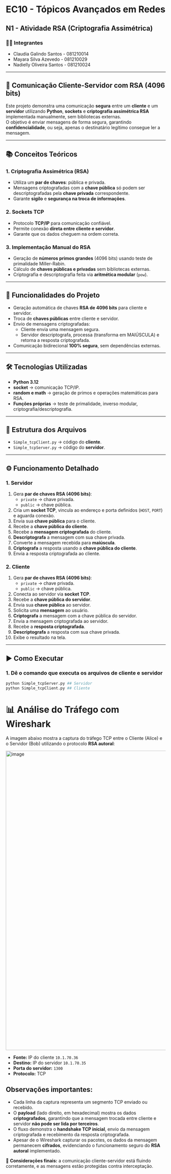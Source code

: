 # EC10 - Tópicos Avançados em Redes

## N1 - Atividade RSA (Criptografia Assimétrica)

### 👩‍💻 Integrantes
- Claudia Galindo Santos - 081210014 
- Mayara Silva Azevedo - 081210029
- Nadielly Oliveira Santos - 081210024

---

## 🔐 Comunicação Cliente-Servidor com RSA (4096 bits)

Este projeto demonstra uma comunicação **segura** entre um **cliente** e um **servidor** utilizando **Python**, **sockets** e **criptografia assimétrica RSA** implementada manualmente, sem bibliotecas externas.  
O objetivo é enviar mensagens de forma segura, garantindo **confidencialidade**, ou seja, apenas o destinatário legítimo consegue ler a mensagem.

---

## 📚 Conceitos Teóricos

### 1. Criptografia Assimétrica (RSA)
- Utiliza um **par de chaves**: pública e privada.
- Mensagens criptografadas com a **chave pública** só podem ser descriptografadas pela **chave privada** correspondente.
- Garante **sigilo** e **segurança na troca de informações**.

### 2. Sockets TCP
- Protocolo **TCP/IP** para comunicação confiável.
- Permite conexão **direta entre cliente e servidor**.
- Garante que os dados cheguem na ordem correta.

### 3. Implementação Manual do RSA
- Geração de **números primos grandes** (4096 bits) usando teste de primalidade Miller-Rabin.
- Cálculo de **chaves públicas e privadas** sem bibliotecas externas.
- Criptografia e descriptografia feita via **aritmética modular** (`pow`).

---

## 📌 Funcionalidades do Projeto

- Geração automática de chaves **RSA de 4096 bits** para cliente e servidor.
- Troca de **chaves públicas** entre cliente e servidor.
- Envio de mensagens criptografadas:
  - Cliente envia uma mensagem segura.
  - Servidor descriptografa, processa (transforma em MAIÚSCULA) e retorna a resposta criptografada.
- Comunicação bidirecional **100% segura**, sem dependências externas.

---

## 🛠️ Tecnologias Utilizadas

- **Python 3.12**
- **socket** → comunicação TCP/IP.
- **random e math** → geração de primos e operações matemáticas para RSA.
- **Funções próprias** → teste de primalidade, inverso modular, criptografia/descriptografia.

---

## 📂 Estrutura dos Arquivos

- `Simple_tcpClient.py` → código do **cliente**.
- `Simple_tcpServer.py` → código do **servidor**.

---

## ⚙️ Funcionamento Detalhado

### 1. Servidor

1. Gera **par de chaves RSA (4096 bits)**:
   - `private` → chave privada.
   - `public` → chave pública.
2. Cria um **socket TCP**, vincula ao endereço e porta definidos (`HOST`, `PORT`) e aguarda conexão.
3. Envia sua **chave pública** para o cliente.
4. Recebe a **chave pública do cliente**.
5. Recebe a **mensagem criptografada** do cliente.
6. **Descriptografa** a mensagem com sua chave privada.
7. Converte a mensagem recebida para **maiúscula**.
8. **Criptografa** a resposta usando a **chave pública do cliente**.
9. Envia a resposta criptografada ao cliente.

### 2. Cliente

1. Gera **par de chaves RSA (4096 bits)**:
   - `private` → chave privada.
   - `public` → chave pública.
2. Conecta ao servidor via **socket TCP**.
3. Recebe a **chave pública do servidor**.
4. Envia sua **chave pública** ao servidor.
5. Solicita uma **mensagem** ao usuário.
6. **Criptografa** a mensagem com a chave pública do servidor.
7. Envia a mensagem criptografada ao servidor.
8. Recebe a **resposta criptografada**.
9. **Descriptografa** a resposta com sua chave privada.
10. Exibe o resultado na tela.

---

## ▶️ Como Executar

### 1. Dê o comando que executa os arquivos de cliente e servidor
```bash
python Simple_tcpServer.py ## Servidor
python Simple_tcpClient.py ## Cliente
```

# 📊 Análise do Tráfego com Wireshark

A imagem abaixo mostra a captura do tráfego TCP entre o Cliente (Alice) e o Servidor (Bob) utilizando o protocolo **RSA autoral**:

<img width="1890" height="939" alt="image" src="https://github.com/user-attachments/assets/75d492bb-481b-4e48-ad79-461ce05b2515" />

- **Fonte:** IP do cliente `10.1.70.36`  
- **Destino:** IP do servidor `10.1.70.35`  
- **Porta do servidor:** `1300`  
- **Protocolo:** TCP

## Observações importantes:

- Cada linha da captura representa um segmento TCP enviado ou recebido.  
- O **payload** (lado direito, em hexadecimal) mostra os dados **criptografados**, garantindo que a mensagem trocada entre cliente e servidor **não pode ser lida por terceiros**.  
- O fluxo demonstra o **handshake TCP inicial**, envio da mensagem criptografada e recebimento da resposta criptografada.  
- Apesar de o Wireshark capturar os pacotes, os dados da mensagem permanecem **cifrados**, evidenciando o funcionamento seguro do **RSA autoral** implementado.

📌 **Considerações finais:** a comunicação cliente-servidor está fluindo corretamente, e as mensagens estão protegidas contra interceptação.
